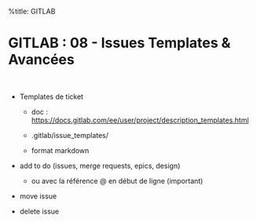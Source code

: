 %title: GITLAB


# GITLAB : 08 - Issues Templates & Avancées


<br>

* Templates de ticket

	* doc : https://docs.gitlab.com/ee/user/project/description_templates.html

	* .gitlab/issue_templates/

	* format markdown

* add to do (issues, merge requests, epics, design)
	* ou avec la référence @ en début de ligne (important)

* move issue

* delete issue

